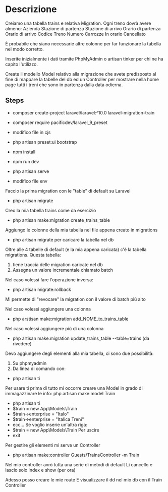 # Descrizione
Creiamo una tabella trains e relativa Migration.
Ogni treno dovrà avere almeno:
Azienda
Stazione di partenza
Stazione di arrivo
Orario di partenza
Orario di arrivo
Codice Treno
Numero Carrozze
In orario
Cancellato

È probabile che siano necessarie altre colonne per far funzionare la tabella nel modo corretto.

Inserite inizialmente i dati tramite PhpMyAdmin o artisan tinker per chi ne ha capito l'utilizzo.

Create il modello Model relativo alla migrazione che avete predisposto al fine di mappare la tabelle del db ed un Controller per mostrare nella home page tutti i treni che sono in partenza dalla data odierna.

## Steps
- composer create-project laravel/laravel:^10.0 laravel-migration-train
- composer require pacificdev/laravel_9_preset
- modifico file in cjs
- php artisan preset:ui bootstrap
- npm install
- npm run dev
- php artisan serve

- modifico file env

Faccio la prima migration con le "table" di default su Laravel
- php artisan migrate

Creo la mia tabella trains come da esercizio
- php artisan make:migration create_trains_table

Aggiungo le colonne della mia tabella nel file appena creato in migrations

- php artisan migrate per caricare la tabella nel db


Oltre alle 4 tabelle di default (e la mia appena caricata) c'è la tabella migrations. Questa tabella:
1) tiene traccia delle migration caricate nel db 
2) Assegna un valore incrementale chiamato batch

Nel caso volessi fare l'operazione inversa:
- php artisan migrate:rollback

Mi permette di "revocare" la migration con il valore di batch più alto

Nel caso volessi aggiungere una colonna
- php arstisan make:migration add_NOME_to_trains_table

Nel caso volessi aggiungere più di una colonna
- php artisan make:migration update_trains_table --table=trains (da rivedere)

Devo aggiungere degli elementi alla mia tabella, ci sono due possibilità:
1) Su phpmyadmin
2) Da linea di comando con: 
- php artisan ti

Per usare ti prima di tutto mi occorre creare una Model in grado di immagazzinare le info:
php artisan make:model Train

- php artisan ti
- $train = new App\Models\Train
- $train->enterprise = "Italo"
- $train->enterprise = "Italica Treni"
- ecc...
Se voglio inserie un'altra riga:
- $train = new App\Models\Train
Per uscire 
- exit

Per gestire gli elementi mi serve un Controller
- php artisan make:controller Guests/TrainsController -m Train

Nel mio controller avrò tutta una serie di metodi di default
Li cancello e lascio solo index e show (per ora)

Adesso posso creare le mie route
E visualizzare il dd nel mio db con il Train Controller
